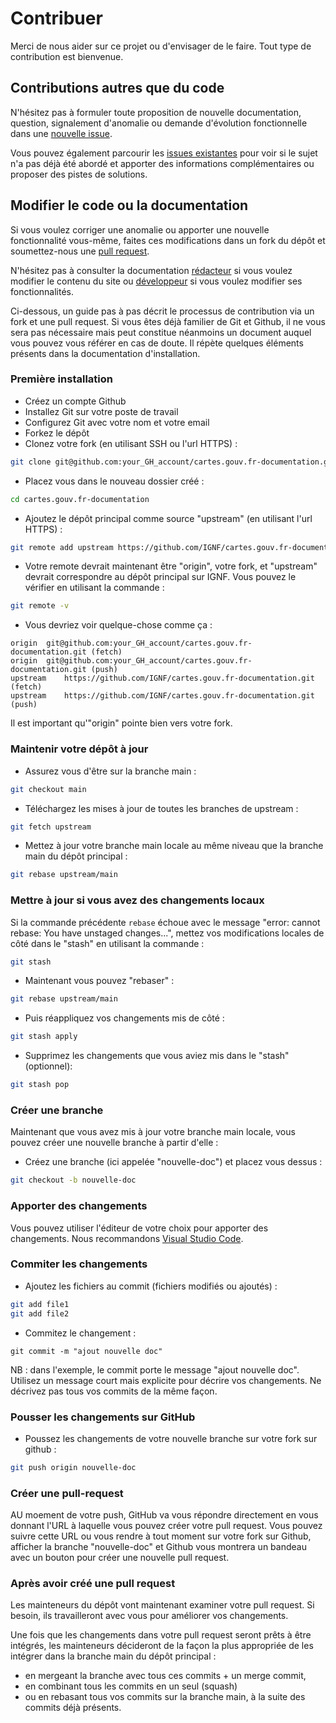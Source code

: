 # Contribuer

Merci de nous aider sur ce projet ou d'envisager de le faire. Tout type de contribution est bienvenue.

## Contributions autres que du code

N'hésitez pas à formuler toute proposition de nouvelle documentation, question, signalement d'anomalie ou demande d'évolution fonctionnelle dans une [nouvelle issue](https://github.com/IGNF/cartes.gouv.fr-documentation/issues/new/choose).

Vous pouvez également parcourir les [issues existantes](https://github.com/IGNF/cartes.gouv.fr-documentation/issues) pour voir si le sujet n'a pas déjà été abordé et apporter des informations complémentaires ou proposer des pistes de solutions.

## Modifier le code ou la documentation

Si vous voulez corriger une anomalie ou apporter une nouvelle fonctionnalité vous-même, faites ces modifications dans un fork du dépôt et soumettez-nous une [pull request](https://docs.github.com/fr/pull-requests/collaborating-with-pull-requests/proposing-changes-to-your-work-with-pull-requests/about-pull-requests).

N'hésitez pas à consulter la documentation [rédacteur](docs/redacteur.md) si vous voulez modifier le contenu du site ou [développeur](docs/developpeur.md) si vous voulez modifier ses fonctionnalités.

Ci-dessous, un guide pas à pas décrit le processus de contribution via un fork et une pull request. Si vous êtes déjà familier de Git et Github, il ne vous sera pas nécessaire mais peut constitue néanmoins un document auquel vous pouvez vous référer en cas de doute. Il répète quelques éléments présents dans la documentation d'installation.

### Première installation

-   Créez un compte Github
-   Installez Git sur votre poste de travail
-   Configurez Git avec votre nom et votre email
-   Forkez le dépôt
-   Clonez votre fork (en utilisant SSH ou l'url HTTPS) :

```bash
git clone git@github.com:your_GH_account/cartes.gouv.fr-documentation.git
```

-   Placez vous dans le nouveau dossier créé :

```bash
cd cartes.gouv.fr-documentation
```

-   Ajoutez le dépôt principal comme source "upstream" (en utilisant l'url HTTPS) :

```bash
git remote add upstream https://github.com/IGNF/cartes.gouv.fr-documentation
```

-   Votre remote devrait maintenant être "origin", votre fork, et "upstream" devrait correspondre au dépôt principal sur IGNF. Vous pouvez le vérifier en utilisant la commande :

```bash
git remote -v
```

-   Vous devriez voir quelque-chose comme ça :

```
origin	git@github.com:your_GH_account/cartes.gouv.fr-documentation.git (fetch)
origin	git@github.com:your_GH_account/cartes.gouv.fr-documentation.git (push)
upstream	https://github.com/IGNF/cartes.gouv.fr-documentation.git (fetch)
upstream	https://github.com/IGNF/cartes.gouv.fr-documentation.git (push)
```

Il est important qu'"origin" pointe bien vers votre fork.

### Maintenir votre dépôt à jour

-   Assurez vous d'être sur la branche main :

```bash
git checkout main
```

-   Téléchargez les mises à jour de toutes les branches de upstream :

```bash
git fetch upstream
```

-   Mettez à jour votre branche main locale au même niveau que la branche main du dépôt principal :

```bash
git rebase upstream/main
```

### Mettre à jour si vous avez des changements locaux

Si la commande précédente `rebase` échoue avec le message "error: cannot rebase: You have unstaged changes...",
mettez vos modifications locales de côté dans le "stash" en utilisant la commande :

```bash
git stash
```

-   Maintenant vous pouvez "rebaser" :

```bash
git rebase upstream/main
```

-   Puis réappliquez vos changements mis de côté :

```bash
git stash apply
```

-   Supprimez les changements que vous aviez mis dans le "stash" (optionnel):

```bash
git stash pop
```

### Créer une branche

Maintenant que vous avez mis à jour votre branche main locale, vous pouvez créer une nouvelle branche à partir d'elle :

-   Créez une branche (ici appelée "nouvelle-doc") et placez vous dessus :

```bash
git checkout -b nouvelle-doc
```

### Apporter des changements

Vous pouvez utiliser l'éditeur de votre choix pour apporter des changements. Nous recommandons [Visual Studio Code](https://code.visualstudio.com/download).

### Commiter les changements

-   Ajoutez les fichiers au commit (fichiers modifiés ou ajoutés) :

```bash
git add file1
git add file2
```

-   Commitez le changement :

```
git commit -m "ajout nouvelle doc"
```

NB : dans l'exemple, le commit porte le message "ajout nouvelle doc". Utilisez un message court mais explicite pour décrire vos changements. Ne décrivez pas tous vos commits de la même façon.

### Pousser les changements sur GitHub

-   Poussez les changements de votre nouvelle branche sur votre fork sur github :

```bash
git push origin nouvelle-doc
```

### Créer une pull-request

AU moement de votre push, GitHub va vous répondre directement en vous donnant l'URL à laquelle vous pouvez créer votre pull request. Vous pouvez suivre cette URL ou vous rendre à tout moment sur votre fork sur Github, afficher la branche "nouvelle-doc" et Github vous montrera un bandeau avec un bouton pour créer une nouvelle pull request.

### Après avoir créé une pull request

Les mainteneurs du dépôt vont maintenant examiner votre pull request.
Si besoin, ils travailleront avec vous pour améliorer vos changements.

Une fois que les changements dans votre pull request seront prêts à être intégrés, les mainteneurs décideront de la façon la plus appropriée de les intégrer dans la branche main du dépôt principal :

-   en mergeant la branche avec tous ces commits + un merge commit,
-   en combinant tous les commits en un seul (squash)
-   ou en rebasant tous vos commits sur la branche main, à la suite des commits déjà présents.
